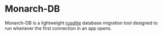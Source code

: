# Monarch-DB

Monarch-DB is a lightweight [rusqlite][] database migration tool designed to run whenever the first connection in an app opens.

[rusqlite]: https://crates.io/crates/rusqlite

